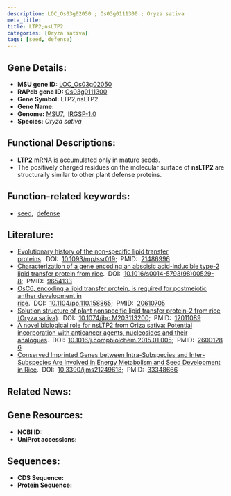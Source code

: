 ```yaml
---
description: LOC_Os03g02050 ; Os03g0111300 ; Oryza sativa
meta_title:
title: LTP2;nsLTP2
categories: [Oryza sativa]
tags: [seed, defense]
---
```


## Gene Details:
- **MSU gene ID:** [LOC_Os03g02050](http://rice.uga.edu/cgi-bin/ORF_infopage.cgi?orf=LOC_Os03g02050)  
- **RAPdb gene ID:** [Os03g0111300](https://rapdb.dna.affrc.go.jp/locus/?name=Os03g0111300)  
- **Gene Symbol:** LTP2;nsLTP2
- **Gene Name:**
- **Genome:**  [MSU7](http://rice.uga.edu/),&nbsp;&nbsp;[IRGSP-1.0](https://rapdb.dna.affrc.go.jp/download/irgsp1.html)
- **Species:** *Oryza sativa*

## Functional Descriptions:
   - **LTP2** mRNA is accumulated only in mature seeds.
   - The positively charged residues on the molecular surface of **nsLTP2** are structurally similar to other plant defense proteins.

## Function-related keywords:
   - [seed](/tags/seed/),&nbsp;&nbsp;[defense](/tags/defense/)

## Literature:
   - [Evolutionary history of the non-specific lipid transfer proteins](https://www.doi.org/10.1093/mp/ssr019).&nbsp;&nbsp;DOI:&nbsp;&nbsp;[10.1093/mp/ssr019](https://www.doi.org/10.1093/mp/ssr019);&nbsp;&nbsp;PMID:&nbsp;&nbsp;[21486996](https://pubmed.ncbi.nlm.nih.gov/21486996/)
   - [Characterization of a gene encoding an abscisic acid-inducible type-2 lipid transfer protein from rice](https://www.doi.org/10.1016/s0014-5793(98)00529-8).&nbsp;&nbsp;DOI:&nbsp;&nbsp;[10.1016/s0014-5793(98)00529-8](https://www.doi.org/10.1016/s0014-5793(98)00529-8);&nbsp;&nbsp;PMID:&nbsp;&nbsp;[9654133](https://pubmed.ncbi.nlm.nih.gov/9654133/)
   - [OsC6, encoding a lipid transfer protein, is required for postmeiotic anther development in rice](https://www.doi.org/10.1104/pp.110.158865).&nbsp;&nbsp;DOI:&nbsp;&nbsp;[10.1104/pp.110.158865](https://www.doi.org/10.1104/pp.110.158865);&nbsp;&nbsp;PMID:&nbsp;&nbsp;[20610705](https://pubmed.ncbi.nlm.nih.gov/20610705/)
   - [Solution structure of plant nonspecific lipid transfer protein-2 from rice (Oryza sativa)](https://www.doi.org/10.1074/jbc.M203113200).&nbsp;&nbsp;DOI:&nbsp;&nbsp;[10.1074/jbc.M203113200](https://www.doi.org/10.1074/jbc.M203113200);&nbsp;&nbsp;PMID:&nbsp;&nbsp;[12011089](https://pubmed.ncbi.nlm.nih.gov/12011089/)
   - [A novel biological role for nsLTP2 from Oriza sativa: Potential incorporation with anticancer agents, nucleosides and their analogues](https://www.doi.org/10.1016/j.compbiolchem.2015.01.005).&nbsp;&nbsp;DOI:&nbsp;&nbsp;[10.1016/j.compbiolchem.2015.01.005](https://www.doi.org/10.1016/j.compbiolchem.2015.01.005);&nbsp;&nbsp;PMID:&nbsp;&nbsp;[26001286](https://pubmed.ncbi.nlm.nih.gov/26001286/)
   - [Conserved Imprinted Genes between Intra-Subspecies and Inter-Subspecies Are Involved in Energy Metabolism and Seed Development in Rice](https://www.doi.org/10.3390/ijms21249618).&nbsp;&nbsp;DOI:&nbsp;&nbsp;[10.3390/ijms21249618](https://www.doi.org/10.3390/ijms21249618);&nbsp;&nbsp;PMID:&nbsp;&nbsp;[33348666](https://pubmed.ncbi.nlm.nih.gov/33348666/)

## Related News:

## Gene Resources:
- **NCBI ID:**  []()
- **UniProt accessions:** [](https://www.uniprot.org/uniprotkb//entry)

## Sequences:
- **CDS Sequence:**
- **Protein Sequence:**
